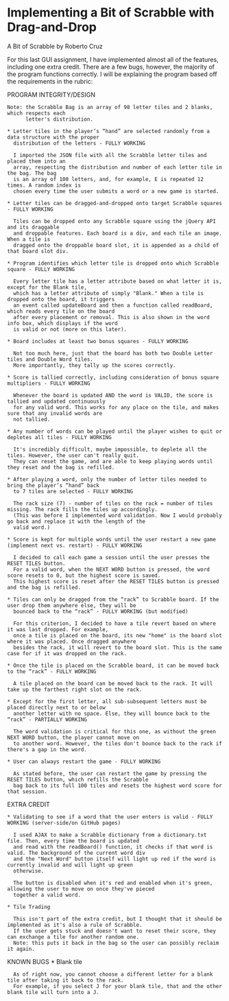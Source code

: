 # Implementing a Bit of Scrabble with Drag-and-Drop

A Bit of Scrabble by Roberto Cruz

For this last GUI assignment, I have implemented almost all of the features, including
one extra credit. There are a few bugs, however, the majority of the program functions
correctly. I will be explaining the program based off the requirements in the rubric:

PROGRAM INTEGRITY/DESIGN

    Note: the Scrabble Bag is an array of 98 letter tiles and 2 blanks, which respects each
          letter's distribution.

    * Letter tiles in the player’s “hand” are selected randomly from a data structure with the proper
      distribution of the letters - FULLY WORKING

      I imported the JSON file with all the Scrabble letter tiles and placed them into an
      array, respecting the distribution and number of each letter tile in the bag. The bag
      is an array of 100 letters, and, for example, E is repeated 12 times. A random index is 
      chosen every time the user submits a word or a new game is started.

    * Letter tiles can be dragged-and-dropped onto target Scrabble squares - FULLY WORKING
      
      Tiles can be dropped onto any Scrabble square using the jQuery API and its draggable 
      and droppable features. Each board is a div, and each tile an image. When a tile is 
      dragged onto the droppable board slot, it is appended as a child of that board slot div.
    
    * Program identifies which letter tile is dropped onto which Scrabble square - FULLY WORKING

      Every letter tile has a letter attribute based on what letter it is, except for the Blank tile,
      which has a letter attribute of simply "Blank." When a tile is dropped onto the board, it triggers
      an event called updateBoard and then a function called readBoard, which reads every tile on the board
      after every placement or removal. This is also shown in the word info box, which displays if the word
      is valid or not (more on this later).

    * Board includes at least two bonus squares - FULLY WORKING
    
      Not too much here, just that the board has both two Double Letter tiles and Double Word tiles.
      More importantly, they tally up the scores correctly.

    * Score is tallied correctly, including consideration of bonus square multipliers - FULLY WORKING

      Whenever the board is updated AND the word is VALID, the score is tallied and updated continuously
      for any valid word. This works for any place on the tile, and makes sure that any invalid words are
      not tallied.

    * Any number of words can be played until the player wishes to quit or depletes all tiles - FULLY WORKING

      It's incredibly difficult, maybe impossible, to deplete all the tiles. However, the user can't really quit.
      They can reset the game, and are able to keep playing words until they reset and the bag is refilled.

    * After playing a word, only the number of letter tiles needed to bring the player’s “hand” back
      to 7 tiles are selected - FULLY WORKING

      The rack size (7) - number of tiles on the rack = number of tiles missing. The rack fills the tiles up accordingly.
      (This was before I implemented word validation. Now I would probably go back and replace it with the length of the
      valid word.)

    * Score is kept for multiple words until the user restart a new game (implement next vs. restart) - FULLY WORKING
      
      I decided to call each game a session until the user presses the RESET TILES button.
      For a valid word, when the NEXT WORD button is pressed, the word score resets to 0, but the highest score is saved.
      This highest score is reset after the RESET TILES button is pressed and the bag is refilled.

    * Tiles can only be dragged from the “rack” to Scrabble board. If the user drop them anywhere else, they will be 
      bounced back to the “rack” - FULLY WORKING (but modified)

      For this criterion, I decided to have a tile revert based on where it was last dropped. For example,
      once a tile is placed on the board, its new "home" is the board slot where it was placed. Once dragged anywhere
      besides the rack, it will revert to the board slot. This is the same case for if it was dropped on the rack.

    * Once the tile is placed on the Scrabble board, it can be moved back to the “rack” - FULLY WORKING

      A tile placed on the board can be moved back to the rack. It will take up the farthest right slot on the rack.

    * Except for the first letter, all sub-subsequent letters must be placed directly next to or below
      another letter with no space. Else, they will bounce back to the “rack” - PARTIALLY WORKING

      The word validation is critical for this one, as without the green NEXT WORD button, the player cannot move on
      to another word. However, the tiles don't bounce back to the rack if there's a gap in the word.

    * User can always restart the game - FULLY WORKING 
      
      As stated before, the user can restart the game by pressing the RESET TILES button, which refills the Scrabble
      bag back to its full 100 tiles and resets the highest word score for that session.

EXTRA CREDIT

    * Validating to see if a word that the user enters is valid - FULLY WORKING (server-side/on GitHub pages)

      I used AJAX to make a Scrabble dictionary from a dictionary.txt file. Then, every time the board is updated
      and read with the readBoard() function, it checks if that word is valid. The background of the current word div
      and the "Next Word" button itself will light up red if the word is currently invalid and will light up green 
      otherwise. 
      
      The button is disabled when it's red and enabled when it's green, allowing the user to move on once they've pieced
      together a valid word.

    * Tile Trading
    
      This isn't part of the extra credit, but I thought that it should be implemented as it's also a rule of Scrabble.
      If the user gets stuck and doesn't want to reset their score, they can exchange a tile for another random one. 
      Note: this puts it back in the bag so the user can possibly reclaim it again.

KNOWN BUGS
    * Blank tile
    
      As of right now, you cannot choose a different letter for a blank tile after taking it back to the rack. 
      For example, if you select J for your blank tile, that and the other blank tile will turn into a J.